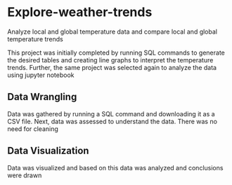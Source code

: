 # Explore-weather-trends
Analyze local and global temperature data and compare local and global temperature trends

This project was initially completed by running SQL commands to generate the desired tables and creating line graphs to interpret the temperature trends. Further, the same project was selected again to analyze the data using jupyter notebook

## Data Wrangling
Data was gathered by running a SQL command and downloading it as a CSV file. Next, data was assessed to understand the data. There was no need for cleaning

## Data Visualization
Data was visualized and based on this data was analyzed and conclusions were drawn
